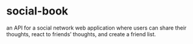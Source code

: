 # social-book
an API for a social network web application where users can share their thoughts, react to friends’ thoughts, and create a friend list. 
